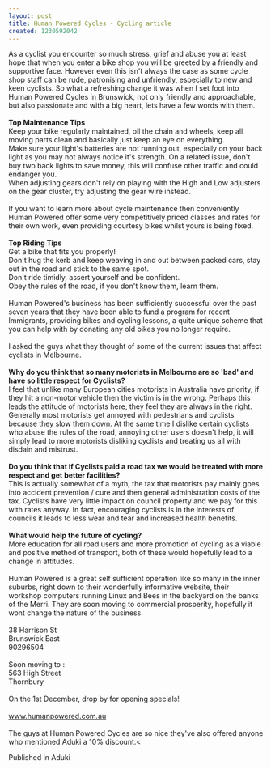 ```yaml
---
layout: post
title: Human Powered Cycles - Cycling article
created: 1230592042
---
```

As a cyclist you encounter so much stress, grief and abuse you at least hope that when you enter a bike shop you will be greeted by a friendly and supportive face. However even this isn't always the case as some cycle shop staff can be rude, patronising and unfriendly, especially to new and keen cyclists. So what a refreshing change it was when I set foot into Human Powered Cycles in Brunswick, not only friendly and approachable, but also passionate and with a big heart, lets have a few words with them.<br><br><b>Top Maintenance Tips</b><br>Keep your bike regularly maintained, oil the chain and wheels, keep all moving parts clean and basically just keep an eye on everything.<br>Make sure your light's batteries are not running out, especially on your back light as you may not always notice it's strength. On a related issue, don't buy two back lights to save money, this will confuse other traffic and could endanger you.<br>When adjusting gears don't rely on playing with the High and Low adjusters on the gear cluster, try adjusting the gear wire instead.<br><br>If you want to learn more about cycle maintenance then conveniently Human Powered offer some very competitively priced classes and rates for their own work, even providing courtesy bikes whilst yours is being fixed.<br><br><b>Top Riding Tips</b><br>Get a bike that fits you properly!<br>Don't hug the kerb and keep weaving in and out between packed cars, stay out in the road and stick to the same spot.<br>Don't ride timidly, assert yourself and be confident.<br>Obey the rules of the road, if you don't know them, learn them.<br><br>Human Powered's business has been sufficiently successful over the past seven years that they have been able to fund a program for recent Immigrants, providing bikes and cycling lessons, a quite unique scheme that you can help with by donating any old bikes you no longer require.<br><br>I asked the guys what they thought of some of the current issues that affect cyclists in Melbourne.<br><br><b>Why do you think that so many motorists in Melbourne are so 'bad' and have so little respect for Cyclists? </b><br>I feel that unlike many European cities motorists in Australia have priority, if they hit a non-motor vehicle then the victim is in the wrong. Perhaps this leads the attitude of motorists here, they feel they are always in the right. Generally most motorists get annoyed with pedestrians and cyclists because they slow them down. At the same time I dislike certain cyclists who abuse the rules of the road, annoying other users doesn't help, it will simply lead to more motorists disliking cyclists and treating us all with disdain and mistrust.<br><br><b>Do you think that if Cyclists paid a road tax we would be treated with more respect and get better facilities? </b><br>This is actually somewhat of a myth, the tax that motorists pay mainly goes into accident prevention / cure and then general administration costs of the tax. Cyclists have very little impact on council property and we pay for this with rates anyway. In fact, encouraging cyclists is in the interests of councils it leads to less wear and tear and increased health benefits.<br><br><b>What would help the future of cycling? </b><br>More education for all road users and more promotion of cycling as a viable and positive method of transport, both of these would hopefully lead to a change in attitudes.<br><br>Human Powered is a great self sufficient operation like so many in the inner suburbs, right down to their wonderfully informative website, their workshop computers running Linux and Bees in the backyard on the banks of the Merri. They are soon moving to commercial prosperity, hopefully it wont change the nature of the business.<br><br>38 Harrison St<br>Brunswick East<br>90296504<br><br>Soon moving to :<br>563 High Street<br>Thornbury<br><br>On the 1st December, drop by for opening specials!<br><br><a href=http://www.humanpowered.com.au target=√Æ_blank√Æ> www.humanpowered.com.au </a><br><br>The guys at Human Powered Cycles are so nice they've also offered anyone who mentioned Aduki a 10% discount.<


Published in Aduki

